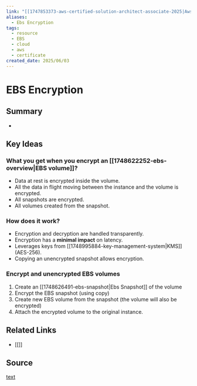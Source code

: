 ```yaml
---
link: "[[1747853373-aws-certified-solution-architect-associate-2025|Aws Certified Solution Architect Associate 2025]]"
aliases:
  - Ebs Encryption
tags:
  - resource
  - EBS
  - cloud
  - aws
  - certificate
created_date: 2025/06/03
---
```

# EBS Encryption
## Summary
- 
## Key Ideas
### What you get when you encrypt an [[1748622252-ebs-overview|EBS volume]]?
- Data at rest is encrypted inside the volume.
- All the data in flight moving between the instance and the volume is encrypted.
- All snapshots are encrypted.
- All volumes created from the snapshot.
### How does it work?
- Encryption and decryption are handled transparently.
- Encryption has a **minimal impact** on latency.
- Leverages keys from [[1748995884-key-management-system|KMS]] (AES-256).
- Copying an unencrypted snapshot allows encryption.
### Encrypt and unencrypted EBS volumes
1. Create an [[1748626491-ebs-snapshot|Ebs Snapshot]] of the volume
2. Encrypt the EBS snapshot (using copy)
3. Create new EBS volume from the snapshot (the volume will also be encrypted)
4. Attach the encrypted volume to the original instance.
## Related Links
- [[]]
## Source
[text](url) 